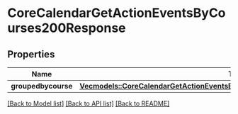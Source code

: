 # CoreCalendarGetActionEventsByCourses200Response

## Properties

Name | Type | Description | Notes
------------ | ------------- | ------------- | -------------
**groupedbycourse** | [**Vec<models::CoreCalendarGetActionEventsByCourses200ResponseGroupedbycourseInner>**](core_calendar_get_action_events_by_courses_200_response_groupedbycourse_inner.md) |  | 

[[Back to Model list]](../README.md#documentation-for-models) [[Back to API list]](../README.md#documentation-for-api-endpoints) [[Back to README]](../README.md)


